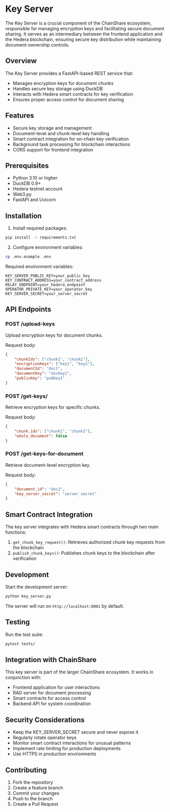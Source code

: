 # Key Server

The Key Server is a crucial component of the ChainShare ecosystem, responsible for managing encryption keys and facilitating secure document sharing. It serves as an intermediary between the frontend application and the Hedera blockchain, ensuring secure key distribution while maintaining document ownership controls.

## Overview

The Key Server provides a FastAPI-based REST service that:
- Manages encryption keys for document chunks
- Handles secure key storage using DuckDB
- Interacts with Hedera smart contracts for key verification
- Ensures proper access control for document sharing

## Features

- Secure key storage and management
- Document-level and chunk-level key handling
- Smart contract integration for on-chain key verification
- Background task processing for blockchain interactions
- CORS support for frontend integration

## Prerequisites

- Python 3.10 or higher
- DuckDB 0.9+
- Hedera testnet account
- Web3.py
- FastAPI and Uvicorn

## Installation

1. Install required packages:
```bash
pip install -r requirements.txt
```

2. Configure environment variables:
```bash
cp .env.example .env
```

Required environment variables:
```
KEY_SERVER_PUBLIC_KEY=your_public_key
KEY_CONTRACT_ADDRESS=your_contract_address
RELAY_ENDPOINT=your_hedera_endpoint
OPERATOR_PRIVATE_KEY=your_operator_key
KEY_SERVER_SECRET=your_server_secret
```

## API Endpoints

### POST /upload-keys
Upload encryption keys for document chunks.

Request body:
```json
{
    "chunkIds": ["chunk1", "chunk2"],
    "encryptionKeys": ["key1", "key2"],
    "documentId": "doc1",
    "documentKey": "docKey1",
    "publicKey": "pubKey1"
}
```

### POST /get-keys/
Retrieve encryption keys for specific chunks.

Request body:
```json
{
    "chunk_ids": ["chunk1", "chunk2"],
    "whole_document": false
}
```

### POST /get-keys-for-document
Retrieve document-level encryption key.

Request body:
```json
{
    "document_id": "doc1",
    "key_server_secret": "server_secret"
}
```

## Smart Contract Integration

The key server integrates with Hedera smart contracts through two main functions:

1. `get_chunk_key_request()`: Retrieves authorized chunk key requests from the blockchain
2. `publish_chunk_keys()`: Publishes chunk keys to the blockchain after verification

## Development

Start the development server:
```bash
python key_server.py
```

The server will run on `http://localhost:8001` by default.

## Testing

Run the test suite:
```bash
pytest tests/
```

## Integration with ChainShare

This key server is part of the larger ChainShare ecosystem. It works in conjunction with:
- Frontend application for user interactions
- RAG server for document processing
- Smart contracts for access control
- Backend API for system coordination

## Security Considerations

- Keep the KEY_SERVER_SECRET secure and never expose it
- Regularly rotate operator keys
- Monitor smart contract interactions for unusual patterns
- Implement rate limiting for production deployments
- Use HTTPS in production environments

## Contributing

1. Fork the repository
2. Create a feature branch
3. Commit your changes
4. Push to the branch
5. Create a Pull Request